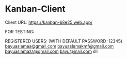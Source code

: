 # Kanban-Client
Client URL: https://kanban-68e25.web.app/

FOR TESTING:

REGISTERED USERS: (WITH DEFAULT PASSWORD :12345)
bayuaslamaa@gmail.com
bayuaslamakmf@gmail.com
bayuaslamaza@gmail.com
bayu@mail.com
dll